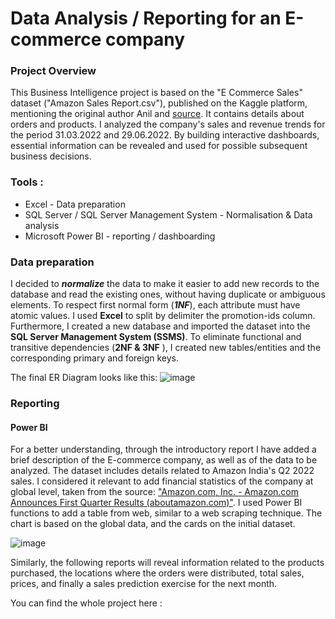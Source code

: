 # Data Analysis / Reporting for an E-commerce company
### Project Overview

This Business Intelligence project is based on the "E Commerce Sales" dataset ("Amazon Sales Report.csv"), published on the Kaggle platform, mentioning the original author Anil and [source](https://www.kaggle.com/datasets/thedevastator/unlock-profits-with-e-commerce-sales-data). It contains details about orders and products. I analyzed the company's sales and revenue trends for the period 31.03.2022 and 29.06.2022. By building interactive dashboards, essential information can be revealed and used for possible subsequent business decisions.  
  
### Tools :
- Excel - Data preparation 
- SQL Server / SQL Server Management System - Normalisation & Data analysis
- Microsoft Power BI - reporting / dashboarding

### Data preparation
I decided to **_normalize_** the data to make it easier to add new records to the database and read the existing ones, without having duplicate or ambiguous elements.
To respect first normal form (**_1NF_**), each attribute must have atomic values. I used **Excel** to split by delimiter the promotion-ids column.
Furthermore, I created a new database and imported the dataset into the **SQL Server Management System (SSMS)**. To eliminate functional and transitive dependencies (**2NF & 3NF** ), I created new tables/entities and the corresponding primary and foreign keys. 

  The final ER Diagram looks like this:
  ![image](https://github.com/mara1103/PowerBI_project/assets/53566633/5b8f43a4-69f4-433d-91ae-c0456a6f7a88)

### Reporting 
#### Power BI
For a better understanding, through the introductory report I have added a brief description of the E-commerce company, as well as of the data to be analyzed. The dataset includes details related to Amazon India's Q2 2022 sales. I considered it relevant to add financial statistics of the company at global level, taken from the source: ["Amazon.com, Inc. - Amazon.com Announces First Quarter Results (aboutamazon.com)"](https://ir.aboutamazon.com/news-release/news-release-details/2023/Amazon.com-Announces-First-Quarter-Results/). I used Power BI functions to add a table from web, similar to a web scraping technique. The chart is based on the global data, and the cards on the initial dataset. 

![image](https://github.com/mara1103/PowerBI_project/assets/53566633/5e50e5fd-df1d-4178-b465-56dd26e0bbd6)

Similarly, the following reports will reveal information related to the products purchased, the locations where the orders were distributed, total sales, prices, and finally a sales prediction exercise for the next month.

You can find the whole project here : 

